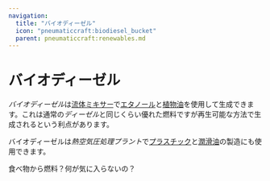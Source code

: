 ```yaml
---
navigation:
  title: "バイオディーゼル"
  icon: "pneumaticcraft:biodiesel_bucket"
  parent: pneumaticcraft:renewables.md
---
```


# バイオディーゼル

*バイオディーゼル*は[流体ミキサー](../fluid_mixer.md)で[エタノール](./ethanol.md)と[植物油](./vegetable_oil.md)を使用して生成できます。これは通常の*ディーゼル*と同じくらい優れた燃料ですが再生可能な方法で生成されるという利点があります。

バイオディーゼルは*熱空気圧処理プラント*で[プラスチック](../plastic.md)と[潤滑油](../lubricant.md)の製造にも使用できます。

<ItemImage id="pneumaticcraft:biodiesel_bucket" />

食べ物から燃料？何が気に入らないの？

